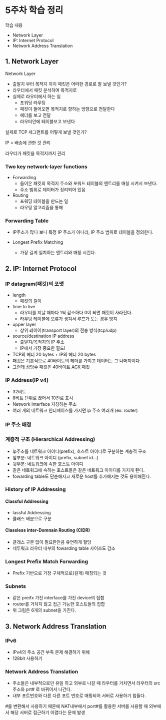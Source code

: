 # 5주차 학습 정리

학습 내용
- Network Layer
- IP: Internet Protocol
- Network Address Translation
    
## 1. Network Layer

Network Layer
- 출발지 부터 목적지 까지 패킷은 어떠한 경로로 잘 보낼 것인가?
- 라우터에서 패킷 분석하여 목적지로
- 실제로 라우터에서 하는 일
  - 포워딩 라우팅
  - 패킷이 들어오면 목적지로 향하는 방향으로 전달한다
  - 헤더를 보고 전달
  - 라우터안에 테이블보고 보낸다

실제로 TCP 세그먼트를 어떻게 보낼 것인가?

IP = 배송에 관한 것 관리

라우터가 패킷을 목적지까지 관리

###  Two key network-layer functions

- Forwarding
  - 들어온 패킷의 목적지 주소와 포워드 테이블의 엔트리를 매칭 시켜서 보낸다.
  - 주소 범위로 데이터가 정리되어 있음
- Routing
  - 포워딩 테이블을 만드는 일 
  - 라우팅 알고리즘을 통해
    
### Forwarding Table

  - IP주소가 많다 보니 특정 IP 주소가 아니라, IP 주소 범위로 테이블을 정의한다.

- Longest Prefix Matching
  - 가장 길게 일치하는 엔트리와 매칭 시킨다.

## 2. IP: Internet Protocol

### IP datagram(패킷)의 포맷

  - length
    - 패킷의 길이
  - time to live
    - 라우터를 지날 때마다 1씩 감소하다 0이 되면 패킷이 사라진다.
    - 라우팅 테이블에 오류가 생겨서 루프가 도는 경우 방지
  - upper layer
    - 상위 레이어(transport layer)의 전송 방식(tcp/udp)
  - source/destination IP address
    - 출발지/목적지의 IP 주소
    - IP에서 가장 중요한 필드!
  - TCP의 헤더 20 bytes + IP의 헤더 20 bytes
  - 패킷은 기본적으로 40바이트의 헤더를 가지고 데이터는 그 나머지이다.
  - 그런데 상당수 패킷은 40바이트 ACK 패킷
  

### IP Address(IP v4)
  - 32비트 
  - 8비트 단위로 끊어서 10진로 표시
  - Network Interface 지칭하는 주소
  - 여러 개의 네트워크 인터페이스를 가지면 ip 주소 여러개 (ex: router)

### IP 주소 배정

### 계층적 구조 (Hierarchical Addressing)

  - Ip주소를 네트워크 아이디(prefix), 호스트 아이디로 구분하는 계층적 구조
  - 앞부분: 네트워크 아이디 (prefix, subnet id...)
  - 뒷부분: 네트워크에 속한 호스트 아이디
  - 같은 네트워크에 속하는 호스트들은 같은 네트워크 아이디를 가지게 된다.
  - fowarding table도 단순해지고 새로운 host를 추가해지는 것도 용이해진다.

### History of IP Addressing

#### Classful Addressing

  - lassful Addressing
  - 클래스 배분으로 구분

#### Classless inter-Domnain Routing (CIDR)
  
  - 클래스 구분 없이 필요한만큼 유연하게 할당
  - 네투워크 라우터 내부의 fowarding table 사이즈도 감소

### Longest Prefix Match Forwarding

  - Prefix 기반으로 가장 구체적으로(길게) 매칭되는 것
  

### Subnets

  - 같은 preifx 가진 interface를 가진 device의 집합
  - router를 거치지 않고 접근 가능한 호스트들의 집합
  - 위 그림은 6개의 subnet을 가진다.
  

    
## 3. Network Address Translation

### IPv6

- IPv4의 주소 공간 부족 문제 해결하기 위해
- 128bit 사용하기

### Network Address Translation

- 주소들은 내부적으로만 유일 하고 외부로 나갈 때 라우터를 거치면서 라우터의 src 주소와 prt# 로 바뀌어서 나간다.
- 내부 포트번호와 다른 다른 포트 번호로 매핑되어 서버로 사용하기 힘들다.

#를 변환해서 사용하기 때문에 NAT내부에서 port#를 활용한 서버를 사용할 때 외부에서 해당 서버로 접근하기 어렵다는 문제 발생